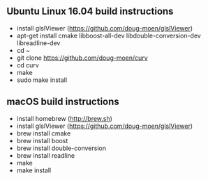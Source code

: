 ## Ubuntu Linux 16.04 build instructions
* install glslViewer (https://github.com/doug-moen/glslViewer)
* apt-get install cmake libboost-all-dev libdouble-conversion-dev libreadline-dev
* cd ~
* git clone https://github.com/doug-moen/curv
* cd curv
* make
* sudo make install

## macOS build instructions
* install homebrew (http://brew.sh)
* install glslViewer (https://github.com/doug-moen/glslViewer)
* brew install cmake
* brew install boost
* brew install double-conversion
* brew install readline
* make
* make install
